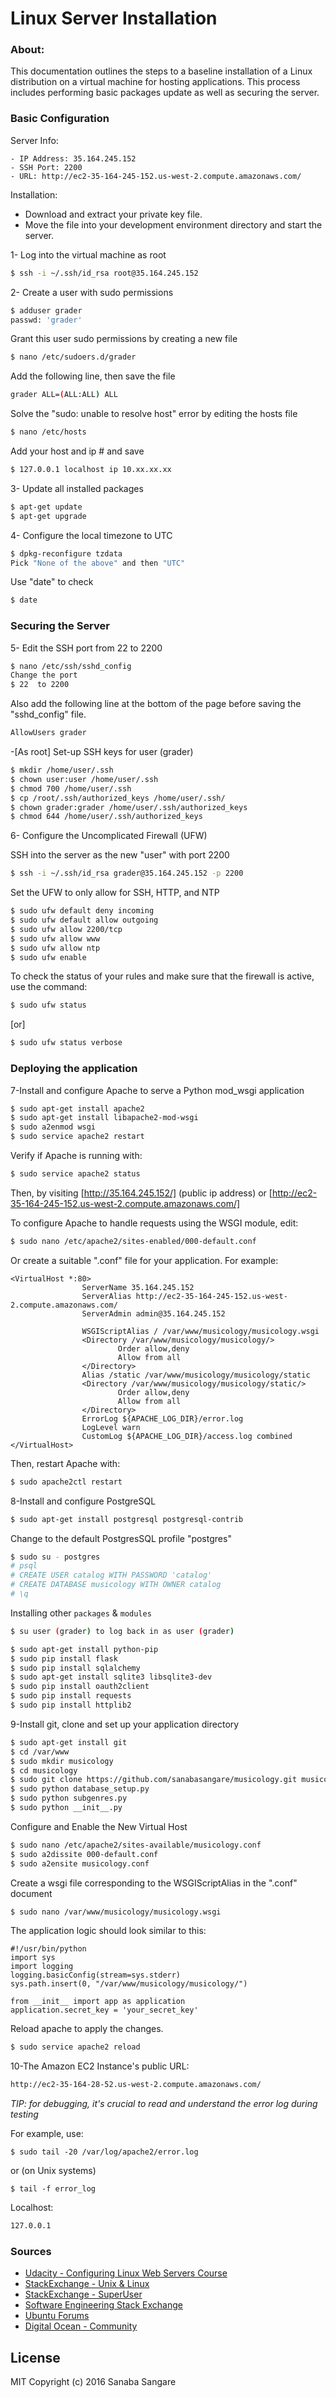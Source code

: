 # Linux Server Installation

### About:
This documentation outlines the steps to a baseline installation of a Linux distribution on a virtual machine for hosting applications. This process includes performing basic packages update as well as securing the server.

### Basic Configuration
Server Info:

    - IP Address: 35.164.245.152
    - SSH Port: 2200
    - URL: http://ec2-35-164-245-152.us-west-2.compute.amazonaws.com/

Installation:
- Download and extract your private key file.
- Move the file into your development environment directory and start the server.

1- Log into the virtual machine as root
```sh
$ ssh -i ~/.ssh/id_rsa root@35.164.245.152
```

2- Create a user with sudo permissions
```sh
$ adduser grader 
passwd: 'grader'
```
Grant this user sudo permissions by creating a new file
```sh
$ nano /etc/sudoers.d/grader
```
Add the following line, then save the file
```sh
grader ALL=(ALL:ALL) ALL
```
Solve the "sudo: unable to resolve host" error by editing the hosts file
```sh
$ nano /etc/hosts
```
Add your host and ip # and save
```sh
$ 127.0.0.1 localhost ip 10.xx.xx.xx
```

3- Update all installed packages
```sh
$ apt-get update
$ apt-get upgrade
```

4- Configure the local timezone to UTC
```sh
$ dpkg-reconfigure tzdata
Pick "None of the above" and then "UTC"
```
Use "date" to check
```sh
$ date
```

### Securing the Server
5- Edit the SSH port from 22 to 2200
```sh
$ nano /etc/ssh/sshd_config
Change the port
$ 22  to 2200
```
Also add the following line at the bottom of the page before saving the "sshd_config" file.
```sh
AllowUsers grader
```

-[As root] Set-up SSH keys for user (grader)
```sh
$ mkdir /home/user/.ssh
$ chown user:user /home/user/.ssh
$ chmod 700 /home/user/.ssh
$ cp /root/.ssh/authorized_keys /home/user/.ssh/
$ chown grader:grader /home/user/.ssh/authorized_keys
$ chmod 644 /home/user/.ssh/authorized_keys
```

6- Configure the Uncomplicated Firewall (UFW)

SSH into the server as the new "user" with port 2200
```sh
$ ssh -i ~/.ssh/id_rsa grader@35.164.245.152 -p 2200
```

Set the UFW to only allow for SSH, HTTP, and NTP
```sh
$ sudo ufw default deny incoming
$ sudo ufw default allow outgoing
$ sudo ufw allow 2200/tcp
$ sudo ufw allow www
$ sudo ufw allow ntp
$ sudo ufw enable
```

To check the status of your rules and make sure that the firewall is active, use the command:
```sh
$ sudo ufw status
```
[or]
```sh
$ sudo ufw status verbose
```

### Deploying the application

7-Install and configure Apache to serve a Python mod_wsgi application
```sh
$ sudo apt-get install apache2
$ sudo apt-get install libapache2-mod-wsgi
$ sudo a2enmod wsgi
$ sudo service apache2 restart
```
Verify if Apache is running with:
```sh
$ sudo service apache2 status
```
Then, by visiting [http://35.164.245.152/] (public ip address) or [http://ec2-35-164-245-152.us-west-2.compute.amazonaws.com/]

To configure Apache to handle requests using the WSGI module, edit:
```sh
$ sudo nano /etc/apache2/sites-enabled/000-default.conf
```

Or create a suitable ".conf" file for your application. For example: 
```
<VirtualHost *:80>
                ServerName 35.164.245.152
                ServerAlias http://ec2-35-164-245-152.us-west-2.compute.amazonaws.com/
                ServerAdmin admin@35.164.245.152

                WSGIScriptAlias / /var/www/musicology/musicology.wsgi
                <Directory /var/www/musicology/musicology/>
                        Order allow,deny
                        Allow from all
                </Directory>
                Alias /static /var/www/musicology/musicology/static
                <Directory /var/www/musicology/musicology/static/>
                        Order allow,deny
                        Allow from all
                </Directory>
                ErrorLog ${APACHE_LOG_DIR}/error.log
                LogLevel warn
                CustomLog ${APACHE_LOG_DIR}/access.log combined
</VirtualHost>
```

Then, restart Apache with:
```sh
$ sudo apache2ctl restart
```

8-Install and configure PostgreSQL
```sh
$ sudo apt-get install postgresql postgresql-contrib
```
Change to the default PostgresSQL profile "postgres"
```sh
$ sudo su - postgres
# psql
# CREATE USER catalog WITH PASSWORD 'catalog'
# CREATE DATABASE musicology WITH OWNER catalog
# \q
```

Installing other `packages` & `modules`
```sh
$ su user (grader) to log back in as user (grader)

$ sudo apt-get install python-pip
$ sudo pip install flask
$ sudo pip install sqlalchemy
$ sudo apt-get install sqlite3 libsqlite3-dev
$ sudo pip install oauth2client
$ sudo pip install requests
$ sudo pip install httplib2
```

9-Install git, clone and set up your application directory
```sh
$ sudo apt-get install git
$ cd /var/www
$ sudo mkdir musicology
$ cd musicology
$ sudo git clone https://github.com/sanabasangare/musicology.git musicology
$ sudo python database_setup.py
$ sudo python subgenres.py
$ sudo python __init__.py
```

Configure and Enable the New Virtual Host
```sh
$ sudo nano /etc/apache2/sites-available/musicology.conf
$ sudo a2dissite 000-default.conf
$ sudo a2ensite musicology.conf
```
Create a wsgi file corresponding to the WSGIScriptAlias in the ".conf" document
```sh
$ sudo nano /var/www/musicology/musicology.wsgi
```

The application logic should look similar to this:
```
#!/usr/bin/python
import sys
import logging
logging.basicConfig(stream=sys.stderr)
sys.path.insert(0, "/var/www/musicology/musicology/")

from __init__ import app as application
application.secret_key = 'your_secret_key'
```

Reload apache to apply the changes.
```sh
$ sudo service apache2 reload
```

10-The Amazon EC2 Instance's public URL:
```sh
http://ec2-35-164-28-52.us-west-2.compute.amazonaws.com/
```

*TIP: for debugging, it's crucial to read and understand the error log during testing*

For example, use:
```
$ sudo tail -20 /var/log/apache2/error.log
```
or (on Unix systems)
```
$ tail -f error_log
```

Localhost:
```sh
127.0.0.1
```

### Sources
- [Udacity - Configuring Linux Web Servers Course](https://udacity.com/)
- [StackExchange - Unix & Linux](http://unix.stackexchange.com/)
- [StackExchange - SuperUser](http://superuser.com/)
- [Software Engineering Stack Exchange](http://softwareengineering.stackexchange.com/)
- [Ubuntu Forums](https://ubuntuforums.org/index.php)
- [Digital Ocean - Community](https://www.digitalocean.com/community/)

License
----
MIT Copyright (c) 2016 Sanaba Sangare
